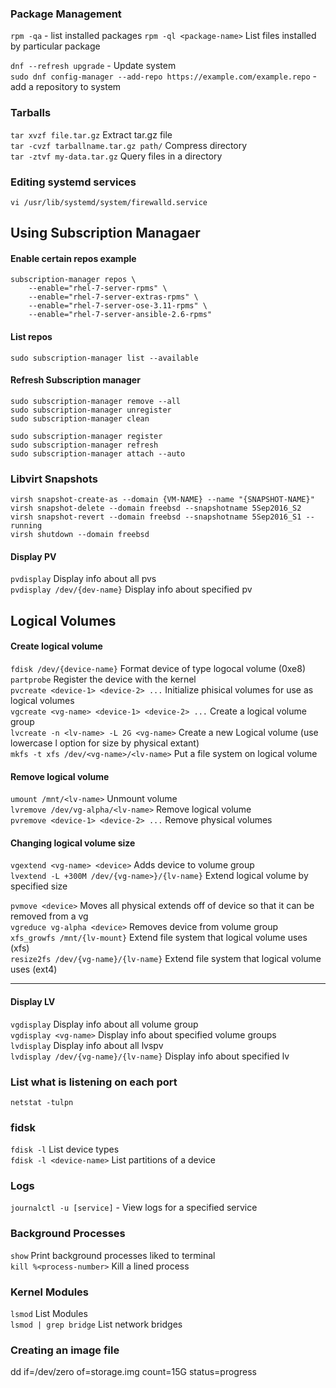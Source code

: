 ### Package Management 
`rpm -qa` - list installed packages
`rpm -ql <package-name>` List files installed by particular package

`dnf --refresh upgrade` - Update system <br />
`sudo dnf config-manager --add-repo https://example.com/example.repo` - add a repository to system

### Tarballs
`tar xvzf file.tar.gz` Extract tar.gz file <br />
`tar -cvzf tarballname.tar.gz path/` Compress directory <br />
`tar -ztvf my-data.tar.gz` Query files in a directory <br />

### Editing systemd services
`vi /usr/lib/systemd/system/firewalld.service`

## Using Subscription Managaer

#### Enable certain repos example
```
subscription-manager repos \
    --enable="rhel-7-server-rpms" \
    --enable="rhel-7-server-extras-rpms" \
    --enable="rhel-7-server-ose-3.11-rpms" \
    --enable="rhel-7-server-ansible-2.6-rpms"
```

#### List repos
`sudo subscription-manager list --available`

#### Refresh Subscription manager
```
sudo subscription-manager remove --all
sudo subscription-manager unregister
sudo subscription-manager clean

sudo subscription-manager register
sudo subscription-manager refresh
sudo subscription-manager attach --auto
```

### Libvirt Snapshots
```
virsh snapshot-create-as --domain {VM-NAME} --name "{SNAPSHOT-NAME}"
virsh snapshot-delete --domain freebsd --snapshotname 5Sep2016_S2
virsh snapshot-revert --domain freebsd --snapshotname 5Sep2016_S1 --running
virsh shutdown --domain freebsd
```

#### Display PV 
`pvdisplay` Display info about all pvs <br /> 
`pvdisplay /dev/{dev-name}` Display info about specified pv <br />

## Logical Volumes
#### Create logical volume
`fdisk /dev/{device-name}` Format device of type logocal volume (0xe8) <br />
`partprobe` Register the device with the kernel <br />
`pvcreate <device-1> <device-2> ...` Initialize phisical volumes for use as logical volumes <br />
`vgcreate <vg-name> <device-1> <device-2> ...` Create a logical volume group <br />
`lvcreate -n <lv-name> -L 2G <vg-name>` Create a new Logical volume (use lowercase l option for size by physical extant)<br /> 
`mkfs -t xfs /dev/<vg-name>/<lv-name>` Put a file system on logical volume <br /> 

#### Remove logical volume
`umount /mnt/<lv-name>` Unmount volume <br />
`lvremove /dev/vg-alpha/<lv-name>` Remove logical volume <br />
`pvremove <device-1> <device-2> ...` Remove physical volumes <br />

#### Changing logical volume size
`vgextend <vg-name> <device>` Adds device to volume group <br />
`lvextend -L +300M /dev/{vg-name>}/{lv-name}` Extend logical volume by specified size <br /> 

`pvmove <device>` Moves all physical extends off of device so that it can be removed from a vg <br />
`vgreduce vg-alpha <device>` Removes device from volume group <br />
`xfs_growfs /mnt/{lv-mount}` Extend file system that logical volume uses (xfs)<br />
`resize2fs /dev/{vg-name}/{lv-name}` Extend file system that logical volume uses (ext4) <br />

***

#### Display LV
`vgdisplay` Display info about all volume group <br /> 
`vgdisplay <vg-name>` Display info about specified volume groups <br />
`lvdisplay` Display info about all lvspv <br /> 
`lvdisplay /dev/{vg-name}/{lv-name}` Display info about specified lv <br />

### List what is listening on each port
`netstat -tulpn`

### fidsk
`fdisk -l` List device types <br />
`fdisk -l <device-name>` List partitions of a device <br />

### Logs
`journalctl -u [service]` - View logs for a specified service

### Background Processes
`show` Print background processes liked to terminal <br />
`kill %<process-number>` Kill a lined process <br />

### Kernel Modules
`lsmod` List Modules <br />
`lsmod | grep bridge` List network bridges <br>

### Creating an image file
dd if=/dev/zero of=storage.img count=15G status=progress
